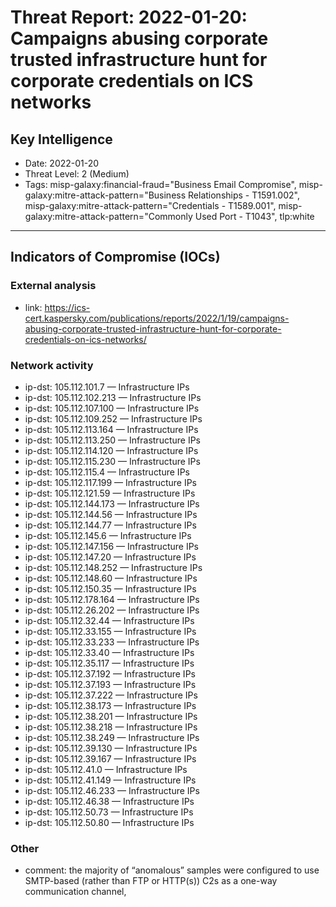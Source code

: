# Threat Report: 2022-01-20: Campaigns abusing corporate trusted infrastructure hunt for corporate credentials on ICS networks


## Key Intelligence
* Date: 2022-01-20
* Threat Level: 2 (Medium)
* Tags: misp-galaxy:financial-fraud="Business Email Compromise", misp-galaxy:mitre-attack-pattern="Business Relationships - T1591.002", misp-galaxy:mitre-attack-pattern="Credentials - T1589.001", misp-galaxy:mitre-attack-pattern="Commonly Used Port - T1043", tlp:white

---

## Indicators of Compromise (IOCs)
### External analysis
* link: https://ics-cert.kaspersky.com/publications/reports/2022/1/19/campaigns-abusing-corporate-trusted-infrastructure-hunt-for-corporate-credentials-on-ics-networks/

### Network activity
* ip-dst: 105.112.101.7 — Infrastructure IPs
* ip-dst: 105.112.102.213 — Infrastructure IPs
* ip-dst: 105.112.107.100 — Infrastructure IPs
* ip-dst: 105.112.109.252 — Infrastructure IPs
* ip-dst: 105.112.113.164 — Infrastructure IPs
* ip-dst: 105.112.113.250 — Infrastructure IPs
* ip-dst: 105.112.114.120 — Infrastructure IPs
* ip-dst: 105.112.115.230 — Infrastructure IPs
* ip-dst: 105.112.115.4 — Infrastructure IPs
* ip-dst: 105.112.117.199 — Infrastructure IPs
* ip-dst: 105.112.121.59 — Infrastructure IPs
* ip-dst: 105.112.144.173 — Infrastructure IPs
* ip-dst: 105.112.144.56 — Infrastructure IPs
* ip-dst: 105.112.144.77 — Infrastructure IPs
* ip-dst: 105.112.145.6 — Infrastructure IPs
* ip-dst: 105.112.147.156 — Infrastructure IPs
* ip-dst: 105.112.147.20 — Infrastructure IPs
* ip-dst: 105.112.148.252 — Infrastructure IPs
* ip-dst: 105.112.148.60 — Infrastructure IPs
* ip-dst: 105.112.150.35 — Infrastructure IPs
* ip-dst: 105.112.178.164 — Infrastructure IPs
* ip-dst: 105.112.26.202 — Infrastructure IPs
* ip-dst: 105.112.32.44 — Infrastructure IPs
* ip-dst: 105.112.33.155 — Infrastructure IPs
* ip-dst: 105.112.33.233 — Infrastructure IPs
* ip-dst: 105.112.33.40 — Infrastructure IPs
* ip-dst: 105.112.35.117 — Infrastructure IPs
* ip-dst: 105.112.37.192 — Infrastructure IPs
* ip-dst: 105.112.37.193 — Infrastructure IPs
* ip-dst: 105.112.37.222 — Infrastructure IPs
* ip-dst: 105.112.38.173 — Infrastructure IPs
* ip-dst: 105.112.38.201 — Infrastructure IPs
* ip-dst: 105.112.38.218 — Infrastructure IPs
* ip-dst: 105.112.38.249 — Infrastructure IPs
* ip-dst: 105.112.39.130 — Infrastructure IPs
* ip-dst: 105.112.39.167 — Infrastructure IPs
* ip-dst: 105.112.41.0 — Infrastructure IPs
* ip-dst: 105.112.41.149 — Infrastructure IPs
* ip-dst: 105.112.46.233 — Infrastructure IPs
* ip-dst: 105.112.46.38 — Infrastructure IPs
* ip-dst: 105.112.50.73 — Infrastructure IPs
* ip-dst: 105.112.50.80 — Infrastructure IPs

### Other
* comment: the majority of “anomalous” samples were configured to use SMTP-based (rather than FTP or HTTP(s)) C2s as a one-way communication channel,
